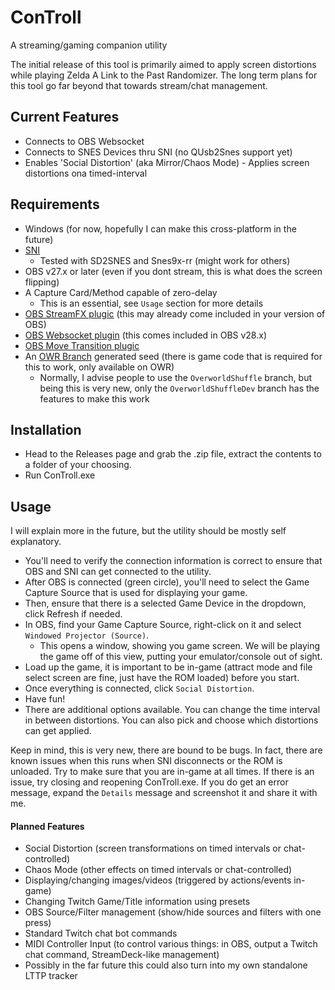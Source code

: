 # ConTroll
A streaming/gaming companion utility

The initial release of this tool is primarily aimed to apply screen distortions while playing Zelda A Link to the Past Randomizer. The long term plans for this tool go far beyond that towards stream/chat management.

## Current Features
- Connects to OBS Websocket
- Connects to SNES Devices thru SNI (no QUsb2Snes support yet)
- Enables 'Social Distortion' (aka Mirror/Chaos Mode) - Applies screen distortions ona timed-interval

## Requirements
- Windows (for now, hopefully I can make this cross-platform in the future)
- [SNI](https://github.com/alttpo/sni)
  - Tested with SD2SNES and Snes9x-rr (might work for others)
- OBS v27.x or later (even if you dont stream, this is what does the screen flipping)
- A Capture Card/Method capable of zero-delay
  - This is an essential, see `Usage` section for more details
- [OBS StreamFX plugic](https://github.com/Xaymar/obs-StreamFX/wiki) (this may already come included in your version of OBS)
- [OBS Websocket plugin](https://obsproject.com/forum/resources/obs-websocket-remote-control-obs-studio-from-websockets.466/) (this comes included in OBS v28.x)
- [OBS Move Transition plugic](https://obsproject.com/forum/resources/move-transition.913/)
- An [OWR Branch](https://github.com/codemann8/ALttPDoorRandomizer/tree/OverworldShuffleDev) generated seed (there is game code that is required for this to work, only available on OWR)
  - Normally, I advise people to use the `OverworldShuffle` branch, but being this is very new, only the `OverworldShuffleDev` branch has the features to make this work

## Installation
- Head to the Releases page and grab the .zip file, extract the contents to a folder of your choosing.
- Run ConTroll.exe

## Usage
I will explain more in the future, but the utility should be mostly self explanatory.
- You'll need to verify the connection information is correct to ensure that OBS and SNI can get connected to the utility.
- After OBS is connected (green circle), you'll need to select the Game Capture Source that is used for displaying your game.
- Then, ensure that there is a selected Game Device in the dropdown, click Refresh if needed.
- In OBS, find your Game Capture Source, right-click on it and select `Windowed Projector (Source)`.
  - This opens a window, showing you game screen. We will be playing the game off of this view, putting your emulator/console out of sight.
- Load up the game, it is important to be in-game (attract mode and file select screen are fine, just have the ROM loaded) before you start.
- Once everything is connected, click `Social Distortion`.
- Have fun!
- There are additional options available. You can change the time interval in between distortions. You can also pick and choose which distortions can get applied.

Keep in mind, this is very new, there are bound to be bugs. In fact, there are known issues when this runs when SNI disconnects or the ROM is unloaded. Try to make sure that you are in-game at all times. If there is an issue, try closing and reopening ConTroll.exe. If you do get an error message, expand the `Details` message and screenshot it and share it with me.

#### Planned Features
- Social Distortion (screen transformations on timed intervals or chat-controlled)
- Chaos Mode (other effects on timed intervals or chat-controlled)
- Displaying/changing images/videos (triggered by actions/events in-game)
- Changing Twitch Game/Title information using presets
- OBS Source/Filter management (show/hide sources and filters with one press)
- Standard Twitch chat bot commands
- MIDI Controller Input (to control various things: in OBS, output a Twitch chat command, StreamDeck-like management)
- Possibly in the far future this could also turn into my own standalone LTTP tracker 
